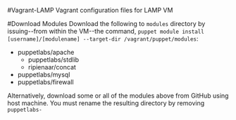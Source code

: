 #Vagrant-LAMP
Vagrant configuration files for LAMP VM

#Download Modules
Download the following to `modules` directory by issuing--from within the VM--the command, `puppet module install [username]/[modulename] --target-dir /vagrant/puppet/modules`:
* puppetlabs/apache
  * puppetlabs/stdlib
  * ripienaar/concat
* puppetlabs/mysql
* puppetlabs/firewall

Alternatively, download some or all of the modules above from GitHub using host machine. You must rename the resulting directory by removing `puppetlabs-`